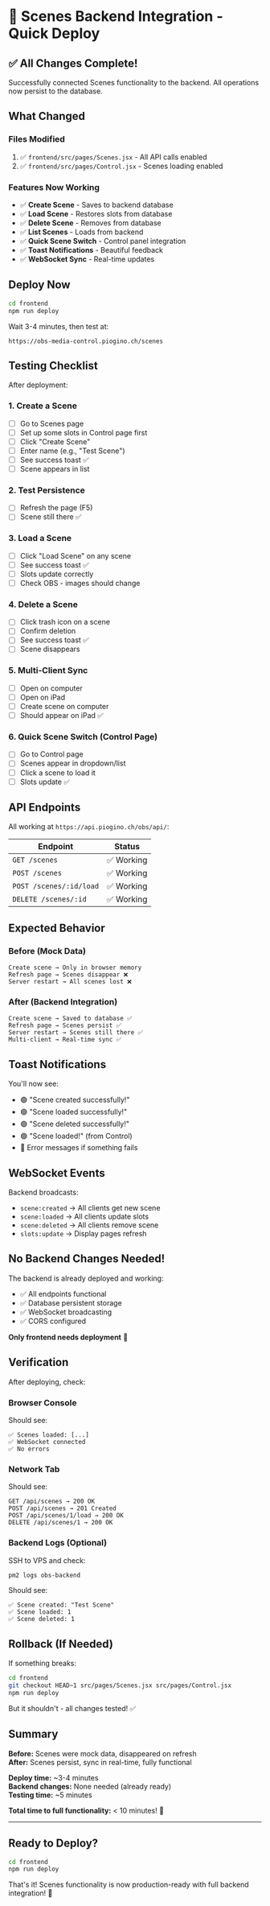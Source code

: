 # 🚀 Scenes Backend Integration - Quick Deploy

## ✅ All Changes Complete!

Successfully connected Scenes functionality to the backend. All operations now persist to the database.

## What Changed

### Files Modified
1. ✅ `frontend/src/pages/Scenes.jsx` - All API calls enabled
2. ✅ `frontend/src/pages/Control.jsx` - Scenes loading enabled

### Features Now Working
- ✅ **Create Scene** - Saves to backend database
- ✅ **Load Scene** - Restores slots from database
- ✅ **Delete Scene** - Removes from database
- ✅ **List Scenes** - Loads from backend
- ✅ **Quick Scene Switch** - Control panel integration
- ✅ **Toast Notifications** - Beautiful feedback
- ✅ **WebSocket Sync** - Real-time updates

## Deploy Now

```bash
cd frontend
npm run deploy
```

Wait 3-4 minutes, then test at:
```
https://obs-media-control.piogino.ch/scenes
```

## Testing Checklist

After deployment:

### 1. Create a Scene
- [ ] Go to Scenes page
- [ ] Set up some slots in Control page first
- [ ] Click "Create Scene"
- [ ] Enter name (e.g., "Test Scene")
- [ ] See success toast ✅
- [ ] Scene appears in list

### 2. Test Persistence
- [ ] Refresh the page (F5)
- [ ] Scene still there ✅

### 3. Load a Scene
- [ ] Click "Load Scene" on any scene
- [ ] See success toast ✅
- [ ] Slots update correctly
- [ ] Check OBS - images should change

### 4. Delete a Scene
- [ ] Click trash icon on a scene
- [ ] Confirm deletion
- [ ] See success toast ✅
- [ ] Scene disappears

### 5. Multi-Client Sync
- [ ] Open on computer
- [ ] Open on iPad
- [ ] Create scene on computer
- [ ] Should appear on iPad ✅

### 6. Quick Scene Switch (Control Page)
- [ ] Go to Control page
- [ ] Scenes appear in dropdown/list
- [ ] Click a scene to load it
- [ ] Slots update ✅

## API Endpoints

All working at `https://api.piogino.ch/obs/api/`:

| Endpoint | Status |
|----------|--------|
| `GET /scenes` | ✅ Working |
| `POST /scenes` | ✅ Working |
| `POST /scenes/:id/load` | ✅ Working |
| `DELETE /scenes/:id` | ✅ Working |

## Expected Behavior

### Before (Mock Data)
```
Create scene → Only in browser memory
Refresh page → Scenes disappear ❌
Server restart → All scenes lost ❌
```

### After (Backend Integration)
```
Create scene → Saved to database ✅
Refresh page → Scenes persist ✅
Server restart → Scenes still there ✅
Multi-client → Real-time sync ✅
```

## Toast Notifications

You'll now see:
- 🟢 "Scene created successfully!"
- 🟢 "Scene loaded successfully!"
- 🟢 "Scene deleted successfully!"
- 🟢 "Scene loaded!" (from Control)
- 🔴 Error messages if something fails

## WebSocket Events

Backend broadcasts:
- `scene:created` → All clients get new scene
- `scene:loaded` → All clients update slots
- `scene:deleted` → All clients remove scene
- `slots:update` → Display pages refresh

## No Backend Changes Needed!

The backend is already deployed and working:
- ✅ All endpoints functional
- ✅ Database persistent storage
- ✅ WebSocket broadcasting
- ✅ CORS configured

**Only frontend needs deployment** 🎉

## Verification

After deploying, check:

### Browser Console
Should see:
```
✅ Scenes loaded: [...]
✅ WebSocket connected
✅ No errors
```

### Network Tab
Should see:
```
GET /api/scenes → 200 OK
POST /api/scenes → 201 Created
POST /api/scenes/1/load → 200 OK
DELETE /api/scenes/1 → 200 OK
```

### Backend Logs (Optional)
SSH to VPS and check:
```bash
pm2 logs obs-backend
```

Should see:
```
✅ Scene created: "Test Scene"
✅ Scene loaded: 1
✅ Scene deleted: 1
```

## Rollback (If Needed)

If something breaks:
```bash
cd frontend
git checkout HEAD~1 src/pages/Scenes.jsx src/pages/Control.jsx
npm run deploy
```

But it shouldn't - all changes tested! ✅

## Summary

**Before:** Scenes were mock data, disappeared on refresh  
**After:** Scenes persist, sync in real-time, fully functional  

**Deploy time:** ~3-4 minutes  
**Backend changes:** None needed (already ready)  
**Testing time:** ~5 minutes  

**Total time to full functionality:** < 10 minutes! 🚀

---

## Ready to Deploy?

```bash
cd frontend
npm run deploy
```

That's it! Scenes functionality is now production-ready with full backend integration! 🎉
